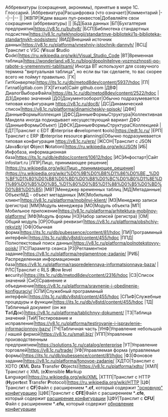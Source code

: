 Аббревиатуры (сокращения, акронимы), принятые в мире 1С. Глоссарий.
|Аббревиатура|Расшифровка (что означает)|Комментарий
|--|--|--
||
|ЖВПР|Ждем ваших пул-реквестов|Добавляйте свои сокращения (аббревиатуры)
||
|БД|База данных
|БП|Бухгалтерия предприятия|https://v8.1c.ru/buhv8/
|БСП|Библиотека стандартных подсистем|https://v8.1c.ru/tekhnologii/standartnye-biblioteki/1s-biblioteka-standartnykh-podsistem/
|ВИД|Внешний источник данных|https://v8.1c.ru/platforma/vneshniy-istochnik-dannyh/
|ВСЦ|Транслит с VSC (**V**isual **S**tudio **C**ode)|https://ru.wikipedia.org/wiki/Visual_Studio_Code
|ВТ|Временная таблица|https://wonderland.v8.1c.ru/blog/dopolnitelnye-vozmozhnosti-po-rabote-s-vremennymi-tablitsami/ Иногда ВТ используют для созвучного термина "виртуальная таблица", но если вы так сделаете, то вас скорее всего не поймут правильно.
|ГК|ГитКонвертер|https://its.1c.ru/db/metod8dev/content/5937/hdoc
|ГЛ|Гитлаб|gitlab.com
|ГХ|Гитхаб|Сайт github.com
|ДВФ|ДиалогВыбораФайла|https://its.1c.ru/db/metod8dev/content/2522/hdoc
|ДЗ|Дерево значений
|ДО|Документооборот|Обычно подразумевается типовая конфигурация https://v8.1c.ru/doc8/
|ДС|Динамический список|https://v8.1c.ru/platforma/dinamicheskiy-spisok/
|ДФК|ДанныеФормыКоллекция
|ДФС|ДанныеФормыСтруктура|Коллективная Мандела иногда подкидывает несуществующий вариант ДФО (ДанныеФормыОбъект)
|ДФСК|ДанныеФормыСтруктураСКоллекцией
|ЕДТ|Транслит с EDT (**E**nterprise **d**evelopment **t**ools)|https://edt.1c.ru/
|ЕРП|Транслит с ERP (**E**nterprise **r**esource **p**lanning)|Обычно подразумевается типовая конфигурация https://v8.1c.ru/erp/
|ЖСОН|Транслит с JSON (**J**ava**S**cript **O**bject **N**otation)|https://ru.wikipedia.org/wiki/JSON
|ИБ|Инфобаза, информационная база|https://its.1c.ru/db/edtdoc/content/10612/hdoc
|ИС|Инфостарт|Сайт infostart.ru
|ЛПР|Лицо, принимающее решение|[https://ru.wikipedia.org/wiki/Лицо,_принимающее_решение](https://ru.wikipedia.org/wiki/%D0%9B%D0%B8%D1%86%D0%BE,_%D0%BF%D1%80%D0%B8%D0%BD%D0%B8%D0%BC%D0%B0%D1%8E%D1%89%D0%B5%D0%B5_%D1%80%D0%B5%D1%88%D0%B5%D0%BD%D0%B8%D0%B5)
|МВТ|Менеджер временных таблиц
|МД|Метаданные|ОбъектМД - объект метаданных
|МК|Мобильный клиент|https://v8.1c.ru/platforma/mobilnyi-klient/
|МЗ|Менеджер записи (регистра)
|ММ|Модуль менеджера
|МО|Модуль объекта
|МП|Мобильное приложение|https://v8.1c.ru/platforma/arhitektura-mobilnoy-platformy/
|МФ|Модуль формы
|НЗ|Набор записей (регистра)
|ОМ|Общий модуль
|ОР|Общий реквизит|https://v8.1c.ru/platforma/obshchiy-rekvizit/
|ОФ|Обычная форма|https://its.1c.ru/db/pubessence/content/81/hdoc
|ПИ|Программный интерфейс|https://its.1c.ru/db/v8std/content/455/hdoc
|ППД|Полнотекстовый поиск данных|https://v8.1c.ru/platforma/polnotekstovyy-poisk/
|ПС|Параметр сеанса
|РЗ|Регламентное задание|https://v8.1c.ru/platforma/reglamentnoe-zadanie/
|РИБ|Распределенная информационная база|https://v8.1c.ru/platforma/raspredelennaya-informatsionnaya-baza/
|РЛС|Транслит с RLS (**R**ow **l**evel **s**ecurity)|https://its.1c.ru/db/metod8dev/content/2316/hdoc
|СЗ|Список значений
|СиО|Сравнение и объединение|https://v8.1c.ru/platforma/sravnenie-i-obedinenie-konfiguraciy/
|СПИ|Служебный программный интерфейс|https://its.1c.ru/db/v8std/content/455/hdoc
|СПиФ|Служебные процедуры и функции|https://its.1c.ru/db/v8std/content/455/hdoc
|ТД|Табличный документ (он же **Т**аб**Д**ок)|https://v8.1c.ru/platforma/tablichnyy-dokument/
|ТЗ|Таблица значений
|ТиИ|Тестирование и исправление|https://v8.1c.ru/platforma/testirovanie-i-ispravlenie-informacionnoy-bazy/
|ТЧ|Табличная часть
|УНФ|Управление небольшой / нашей фирмой|https://v8.1c.ru/small.biz/
|УПП|Управление производственным предприятием|https://solutions.1c.ru/catalog/enterprise
|УТ|Управление торговлей|https://v8.1c.ru/trade/
|УФ|Управляемая форма (управляемые формы)|https://its.1c.ru/db/pubessence/content/81/hdoc
|ФЗ|Фоновое задание|https://v8.1c.ru/platforma/fonovoe-zadanie/
|ХДТО|Транслит с XDTO (**X**ML **D**ata **T**ransfer **O**bjects)|https://v8.1c.ru/platforma/xdto/
|ХМЛ|Транслит с XML (e**X**tensible **M**arkup **L**anguage)|https://ru.wikipedia.org/wiki/XML
|ХТТП|Транслит с HTTP (**H**yper**t**ext **T**ransfer **P**rotocol)|https://ru.wikipedia.org/wiki/HTTP
|ЦФ|Транслит с **CF**|Файл с расширением ***.cf**, который содержит ["основную" конфигурацию](https://v8.1c.ru/platforma/sohranenie-i-zagruzka-konfiguraciy/)
|ЦФЕ|Транслит с **CFE**|Файл с расширением ***.cfe**, который содержит [расширение конфигурации](https://v8.1c.ru/platforma/rasshireniya/)
|ЦФУ|Транслит с **CFU**|Файл с расширением ***.cfu**, который содержит [обновление конфигурации](https://its.1c.ru/db/pubtirage/content/53/hdoc)
